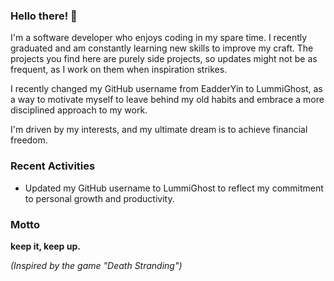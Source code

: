 ### Hello there! 👋

I'm a software developer who enjoys coding in my spare time. I recently graduated and am constantly learning new skills to improve my craft. The projects you find here are purely side projects, so updates might not be as frequent, as I work on them when inspiration strikes.

I recently changed my GitHub username from EadderYin to LummiGhost, as a way to motivate myself to leave behind my old habits and embrace a more disciplined approach to my work.

I'm driven by my interests, and my ultimate dream is to achieve financial freedom.

### Recent Activities

- Updated my GitHub username to LummiGhost to reflect my commitment to personal growth and productivity.

### Motto

**keep it, keep up.**

*(Inspired by the game "Death Stranding")*


<!--
**LummiGhost/LummiGhost** is a ✨ _special_ ✨ repository because its `README.md` (this file) appears on your GitHub profile.

Here are some ideas to get you started:

- 🔭 I’m currently working on ...
- 🌱 I’m currently learning ...
- 👯 I’m looking to collaborate on ...
- 🤔 I’m looking for help with ...
- 💬 Ask me about ...
- 📫 How to reach me: ...
- 😄 Pronouns: ...
- ⚡ Fun fact: ...
-->
